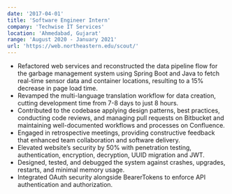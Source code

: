 ```yaml
---
date: '2017-04-01'
title: 'Software Engineer Intern'
company: 'Techwise IT Services'
location: 'Ahmedabad, Gujarat'
range: 'August 2020 - January 2021'
url: 'https://web.northeastern.edu/scout/'
---
```


- Refactored web services and reconstructed the data pipeline flow for the garbage management system using Spring Boot and Java to fetch real-time sensor data and container locations, resulting to a 15% decrease in page load time.
- Revamped the multi-language translation workflow for data creation, cutting development time from 7-8 days to just 8 hours.
- Contributed to the codebase applying design patterns, best practices, conducting code reviews, and managing pull requests on Bitbucket and maintaining well-documented workflows and processes on Confluence.
- Engaged in retrospective meetings, providing constructive feedback that enhanced team collaboration and software delivery.
- Elevated website’s security by 50% with penetration testing, authentication, encryption, decryption, UUID migration and JWT.
- Designed, tested, and debugged the system against crashes, upgrades, restarts, and minimal memory usage.
- Integrated OAuth security alongside BearerTokens to enforce API authentication and authorization.
